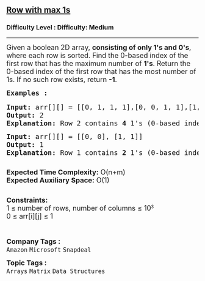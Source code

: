 <h2><a href="https://www.geeksforgeeks.org/problems/row-with-max-1s0023/1">Row with max 1s</a></h2><h3>Difficulty Level : Difficulty: Medium</h3><hr><div class="problems_problem_content__Xm_eO"><p><span style="font-size: 18px;">Given a boolean 2D array, <strong>consisting of only 1's and 0's</strong>, where each row is sorted. Find the 0-based index of the first row that has the maximum number of <strong>1's</strong>. R</span><span style="font-size: 18px;">eturn the 0-based index of the first row that has the most number of 1s. If no such row exists, return <strong>-1</strong>.</span></p>
<pre><span style="font-size: 18px;"><strong>Examples :</strong></span><br><br><span style="font-size: 18px;"><strong>Input: </strong>arr[][] = [[0, 1, 1, 1],[0, 0, 1, 1],[1, 1, 1, 1],[0, 0, 0, 0]]
<strong>Output:</strong> 2
<strong>Explanation:</strong> Row 2 contains <strong>4</strong> 1's (0-based indexing).</span></pre>
<pre><span style="font-size: 18px;"><strong>Input: </strong>arr[][] = [[0, 0], [1, 1]]
<strong>Output:</strong> 1
<strong>Explanation:</strong> Row 1 contains <strong>2</strong> 1's (0-based indexing).
</span>&nbsp;</pre>
<p><span style="font-size: 18px;"><strong>Expected Time Complexity:</strong> O(n+m)<br><strong>Expected Auxiliary Space:</strong>&nbsp;O(1)</span></p>
<p><br><span style="font-size: 18px;"><strong>Constraints:</strong><br>1 ≤ number of rows,&nbsp;</span><span style="font-size: 18px;">number of columns</span><span style="font-size: 18px;">&nbsp;≤ 10</span><sup>3<br></sup><span style="font-size: 18px;">0 ≤ arr[i][j] ≤ 1&nbsp;</span></p>
<p>&nbsp;</p></div><p><span style=font-size:18px><strong>Company Tags : </strong><br><code>Amazon</code>&nbsp;<code>Microsoft</code>&nbsp;<code>Snapdeal</code>&nbsp;<br><p><span style=font-size:18px><strong>Topic Tags : </strong><br><code>Arrays</code>&nbsp;<code>Matrix</code>&nbsp;<code>Data Structures</code>&nbsp;